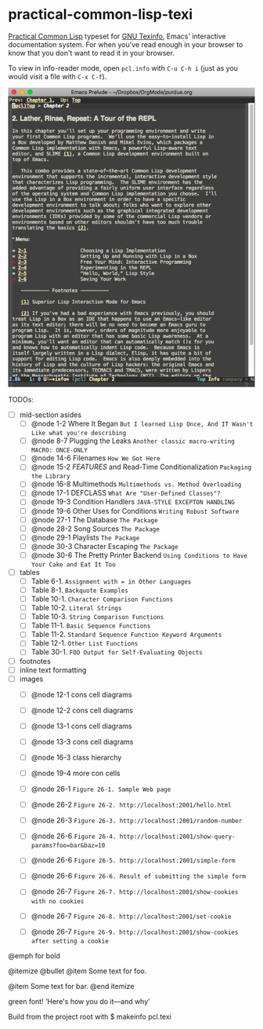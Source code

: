 # practical-common-lisp-texi

[Practical Common Lisp](http://gigamonkeys.com/book/) typeset for [GNU Texinfo](https://www.gnu.org/software/texinfo/), Emacs' interactive documentation system. For when you've read enough in your browser to know that you don't want to read it in your browser.

To view in info-reader mode, open `pcl.info` with `C-u C-h i` (just as you would visit a file with `C-x C-f`).

![How It Looks](./pcl-info-screenshot.png)

TODOs:
- [ ] mid-section asides
  - [ ] @node 1-2 Where It Began
    `But I learned Lisp Once, And IT Wasn't Like what you're describing`
  - [ ] @node 8-7 Plugging the Leaks
    `Another classic macro-writing MACRO: ONCE-ONLY`
  - [ ] @node 14-6 Filenames
    `How We Got Here`
  - [ ] @node 15-2 *FEATURES* and Read-Time Conditionalization
    `Packaging the Library`
  - [ ] @node 16-8 Multimethods
    `Multimethods vs. Method Overloading`
  - [ ] @node 17-1 DEFCLASS
    `What Are "User-Defined Classes"?`
  - [ ] @node 19-3 Condition Handlers
    `JAVA-STYLE EXCEPTON HANDLING`
  - [ ] @node 19-6 Other Uses for Conditions
    `Writing Robust Software`
  - [ ] @node 27-1 The Database
    `The Package`
  - [ ] @node 28-2 Song Sources
    `The Package`
  - [ ] @node 29-1 Playlists
    `The Package`
  - [ ] @node 30-3 Character Escaping
    `The Package`
  - [ ] @node 30-6 The Pretty Printer Backend
    `Using Conditions to Have Your Cake and Eat It Too`
- [ ] tables
  - [ ] Table 6-1.
    `Assignment with = in Other Languages`
  - [ ] Table 8-1.
    `Backquote Examples`
  - [ ] Table 10-1.
    `Character Comparison Functions`
  - [ ] Table 10-2.
    `Literal Strings`
  - [ ] Table 10-3.
    `String Comparison Functions`
  - [ ] Table 11-1.
    `Basic Sequence Functions`
  - [ ] Table 11-2.
    `Standard Sequence Function Keyword Arguments`
  - [ ] Table 12-1.
    `Other List Functions`
  - [ ] Table 30-1.
    `FOO Output for Self-Evaluating Objects`
- [ ] footnotes
- [ ] inline text formatting
- [ ] images
  - [ ] @node 12-1 cons cell diagrams
  - [ ] @node 12-2 cons cell diagrams
  - [ ] @node 13-1 cons cell diagrams
  - [ ] @node 13-3 cons cell diagrams
  - [ ] @node 16-3 class hierarchy
  - [ ] @node 19-4 more con cells
  - [ ] @node 26-1 `Figure 26-1. Sample Web page`
  - [ ] @node 26-2 `Figure 26-2. http://localhost:2001/hello.html`
  - [ ] @node 26-3 `Figure 26-3. http://localhost:2001/random-number`
  - [ ] @node 26-6 `Figure 26-4. http://localhost:2001/show-query-params?foo=bar&baz=10`
  - [ ] @node 26-6 `Figure 26-5. http://localhost:2001/simple-form`
  - [ ] @node 26-6 `Figure 26-6. Result of submitting the simple form`
  - [ ] @node 26-7 `Figure 26-7. http://localhost:2001/show-cookies with no cookies`
  - [ ] @node 26-7 `Figure 26-8. http://localhost:2001/set-cookie`
  - [ ] @node 26-7 `Figure 26-9. http://localhost:2001/show-cookies after setting a cookie`


@emph for bold

@itemize @bullet
@item
Some text for foo.

@item
Some text
for bar.
@end itemize

green font!
‘Here's how you do it—and why’

Build from the project root with $ makeinfo pcl.texi
